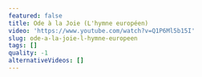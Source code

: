 ```yaml
---
featured: false
title: Ode à la Joie (L'hymne européen)
video: 'https://www.youtube.com/watch?v=Q1P6Ml5b15I'
slug: ode-a-la-joie-l-hymne-europeen
tags: []
quality: -1
alternativeVideos: []
---
```


